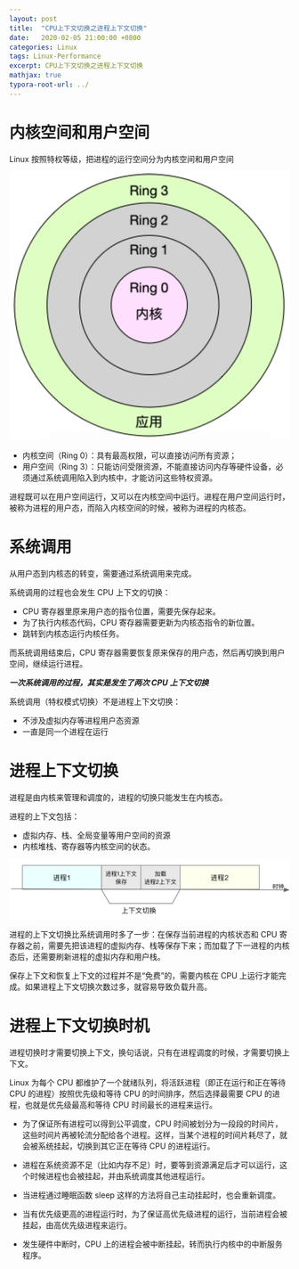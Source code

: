 ```yaml
---
layout: post
title:  "CPU上下文切换之进程上下文切换"
date:   2020-02-05 21:00:00 +0800
categories: Linux
tags: Linux-Performance
excerpt: CPU上下文切换之进程上下文切换
mathjax: true
typora-root-url: ../
---
```


# 内核空间和用户空间

Linux 按照特权等级，把进程的运行空间分为内核空间和用户空间

![image-20200205214636090](/assets/images/image-20200205214636090.png)

* 内核空间（Ring 0）：具有最高权限，可以直接访问所有资源；
* 用户空间（Ring 3）：只能访问受限资源，不能直接访问内存等硬件设备，必须通过系统调用陷入到内核中，才能访问这些特权资源。

进程既可以在用户空间运行，又可以在内核空间中运行。进程在用户空间运行时，被称为进程的用户态，而陷入内核空间的时候，被称为进程的内核态。

# 系统调用

从用户态到内核态的转变，需要通过系统调用来完成。

系统调用的过程也会发生 CPU 上下文的切换：

* CPU 寄存器里原来用户态的指令位置，需要先保存起来。
* 为了执行内核态代码，CPU 寄存器需要更新为内核态指令的新位置。
* 跳转到内核态运行内核任务。

而系统调用结束后，CPU 寄存器需要恢复原来保存的用户态，然后再切换到用户空间，继续运行进程。

***一次系统调用的过程，其实是发生了两次 CPU 上下文切换***

系统调用（特权模式切换）不是进程上下文切换：

* 不涉及虚拟内存等进程用户态资源
* 一直是同一个进程在运行

# 进程上下文切换

进程是由内核来管理和调度的，进程的切换只能发生在内核态。

进程的上下文包括：

* 虚拟内存、栈、全局变量等用户空间的资源
* 内核堆栈、寄存器等内核空间的状态。

![image-20200205220353023](/assets/images/image-20200205220353023.png)

进程的上下文切换比系统调用时多了一步：在保存当前进程的内核状态和 CPU 寄存器之前，需要先把该进程的虚拟内存、栈等保存下来；而加载了下一进程的内核态后，还需要刷新进程的虚拟内存和用户栈。

保存上下文和恢复上下文的过程并不是“免费”的，需要内核在 CPU 上运行才能完成。如果进程上下文切换次数过多，就容易导致负载升高。

# 进程上下文切换时机

进程切换时才需要切换上下文，换句话说，只有在进程调度的时候，才需要切换上下文。

Linux 为每个 CPU 都维护了一个就绪队列，将活跃进程（即正在运行和正在等待CPU 的进程）按照优先级和等待 CPU 的时间排序，然后选择最需要 CPU 的进程，也就是优先级最高和等待 CPU 时间最长的进程来运行。

* 为了保证所有进程可以得到公平调度，CPU 时间被划分为一段段的时间片，这些时间片再被轮流分配给各个进程。这样，当某个进程的时间片耗尽了，就会被系统挂起，切换到其它正在等待 CPU 的进程运行。

* 进程在系统资源不足（比如内存不足）时，要等到资源满足后才可以运行，这个时候进程也会被挂起，并由系统调度其他进程运行。

* 当进程通过睡眠函数 sleep 这样的方法将自己主动挂起时，也会重新调度。

* 当有优先级更高的进程运行时，为了保证高优先级进程的运行，当前进程会被挂起，由高优先级进程来运行。

* 发生硬件中断时，CPU 上的进程会被中断挂起，转而执行内核中的中断服务程序。